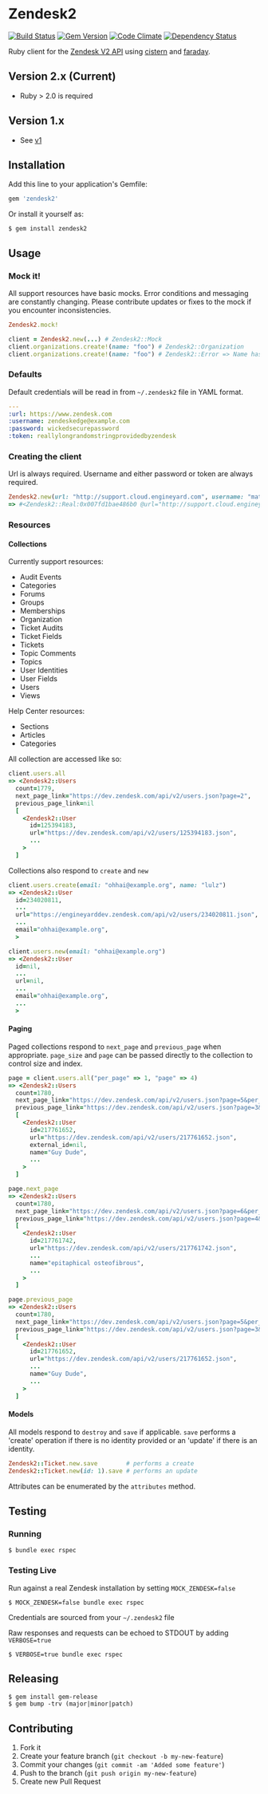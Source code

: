 # Zendesk2

[![Build Status](https://travis-ci.org/lanej/zendesk2.svg?branch=master)](http://travis-ci.org/lanej/zendesk2)
[![Gem Version](https://fury-badge.herokuapp.com/rb/zendesk2.png)](http://badge.fury.io/rb/zendesk2)
[![Code Climate](https://codeclimate.com/badge.png)](https://codeclimate.com/github/lanej/zendesk2)
[![Dependency Status](https://gemnasium.com/lanej/zendesk2.png)](https://gemnasium.com/lanej/zendesk2)

Ruby client for the [Zendesk V2 API](http://developer.zendesk.com/documentation/rest_api/introduction.html) using [cistern](https://github.com/lanej/cistern) and [faraday](https://github.com/technoweenie/faraday).  

## Version 2.x (Current)

* Ruby > 2.0 is required

## Version 1.x

* See [v1](https://github.com/lanej/zendesk2/tree/v1)


## Installation

Add this line to your application's Gemfile:
```ruby
gem 'zendesk2'
```
Or install it yourself as:

    $ gem install zendesk2

## Usage

### Mock it!

All support resources have basic mocks.  Error conditions and messaging are constantly changing. Please contribute updates or fixes to the mock if you encounter inconsistencies.

```ruby
Zendesk2.mock!

client = Zendesk2.new(...) # Zendesk2::Mock
client.organizations.create!(name: "foo") # Zendesk2::Organization
client.organizations.create!(name: "foo") # Zendesk2::Error => Name has already been taken
```

### Defaults

Default credentials will be read in from `~/.zendesk2` file in YAML format.

```yaml
---
:url: https://www.zendesk.com
:username: zendeskedge@example.com
:password: wickedsecurepassword
:token: reallylongrandomstringprovidedbyzendesk
```

### Creating the client

Url is always required. Username and either password or token are always required.

```ruby
Zendesk2.new(url: "http://support.cloud.engineyard.com", username: "mate", token: "asdfghjkl1qwertyuiop5zxcvbnm3")
=> #<Zendesk2::Real:0x007fd1bae486b0 @url="http://support.cloud.engineyard.com", @username="mate", @token="asdfghjkl1qwertyuiop5zxcvbnm3", …>
```

### Resources

#### Collections

Currently support resources:

* Audit Events
* Categories
* Forums
* Groups
* Memberships
* Organization
* Ticket Audits
* Ticket Fields
* Tickets
* Topic Comments
* Topics
* User Identities
* User Fields
* Users
* Views

Help Center resources:

* Sections
* Articles
* Categories

All collection are accessed like so:

```ruby
client.users.all
=> <Zendesk2::Users
  count=1779,
  next_page_link="https://dev.zendesk.com/api/v2/users.json?page=2",
  previous_page_link=nil
  [
    <Zendesk2::User
      id=125394183,
      url="https://dev.zendesk.com/api/v2/users/125394183.json",
      ...
    >
  ]
```

Collections also respond to `create` and `new`

```ruby
client.users.create(email: "ohhai@example.org", name: "lulz")
=> <Zendesk2::User
  id=234020811,
  ...
  url="https://engineyarddev.zendesk.com/api/v2/users/234020811.json",
  ...
  email="ohhai@example.org",
  >
```

```ruby
client.users.new(email: "ohhai@example.org")
=> <Zendesk2::User
  id=nil,
  ...
  url=nil,
  ...
  email="ohhai@example.org",
  ...
  >
```

#### Paging

Paged collections respond to `next_page` and `previous_page` when appropriate.  `page_size` and `page` can be passed directly to the collection to control size and index.

```ruby
page = client.users.all("per_page" => 1, "page" => 4)
=> <Zendesk2::Users
  count=1780,
  next_page_link="https://dev.zendesk.com/api/v2/users.json?page=5&per_page=1",
  previous_page_link="https://dev.zendesk.com/api/v2/users.json?page=3&per_page=1"
  [
    <Zendesk2::User
      id=217761652,
      url="https://dev.zendesk.com/api/v2/users/217761652.json",
      external_id=nil,
      name="Guy Dude",
      ...
    >
  ]
```

```ruby
page.next_page
=> <Zendesk2::Users
  count=1780,
  next_page_link="https://dev.zendesk.com/api/v2/users.json?page=6&per_page=1",
  previous_page_link="https://dev.zendesk.com/api/v2/users.json?page=4&per_page=1"
  [
    <Zendesk2::User
      id=217761742,
      url="https://dev.zendesk.com/api/v2/users/217761742.json",
      ...
      name="epitaphical osteofibrous",
      ...
    >
  ]
```

```ruby
page.previous_page
=> <Zendesk2::Users
  count=1780,
  next_page_link="https://dev.zendesk.com/api/v2/users.json?page=5&per_page=1",
  previous_page_link="https://dev.zendesk.com/api/v2/users.json?page=3&per_page=1"
  [
    <Zendesk2::User
      id=217761652,
      url="https://dev.zendesk.com/api/v2/users/217761652.json",
      ...
      name="Guy Dude",
      ...
    >
  ]
```

#### Models

All models respond to `destroy` and `save` if applicable.  `save` performs a 'create' operation if there is no identity provided or an 'update' if there is an identity.

```ruby
Zendesk2::Ticket.new.save        # performs a create
Zendesk2::Ticket.new(id: 1).save # performs an update
```

Attributes can be enumerated by the `attributes` method.

## Testing
### Running

    $ bundle exec rspec

### Testing Live

Run against a real Zendesk installation by setting ```MOCK_ZENDESK=false```

    $ MOCK_ZENDESK=false bundle exec rspec

Credentials are sourced from your ```~/.zendesk2``` file

Raw responses and requests can be echoed to STDOUT by adding ```VERBOSE=true```

    $ VERBOSE=true bundle exec rspec

## Releasing

    $ gem install gem-release
    $ gem bump -trv (major|minor|patch)

## Contributing

1. Fork it
2. Create your feature branch (`git checkout -b my-new-feature`)
3. Commit your changes (`git commit -am 'Added some feature'`)
4. Push to the branch (`git push origin my-new-feature`)
5. Create new Pull Request
